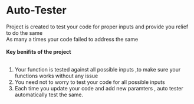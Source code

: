 # Auto-Tester
Project is created to test your code for proper inputs and provide you relief to do the same <br/>
As many a times your code failed to address the same</br></br>
<b>Key benifits of the project</b> </br></br>
1. Your function is tested against all possible inputs ,to make sure your functions works without any issue<br/>
2. You need not to worry to test your code for all possible inputs<br/>
3. Each time you update your code and add new paramters , auto tester automatically test the same.<br/>

